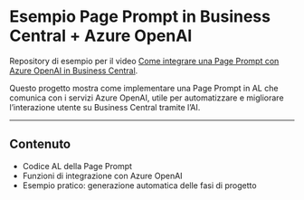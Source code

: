 # Esempio Page Prompt in Business Central + Azure OpenAI

Repository di esempio per il video [Come integrare una Page Prompt con Azure OpenAI in Business Central](https://youtu.be/hYTYKSb3X0I).

Questo progetto mostra come implementare una Page Prompt in AL che comunica con i servizi Azure OpenAI, utile per automatizzare e migliorare l’interazione utente su Business Central tramite l’AI.

---

## Contenuto

- Codice AL della Page Prompt
- Funzioni di integrazione con Azure OpenAI
- Esempio pratico: generazione automatica delle fasi di progetto
